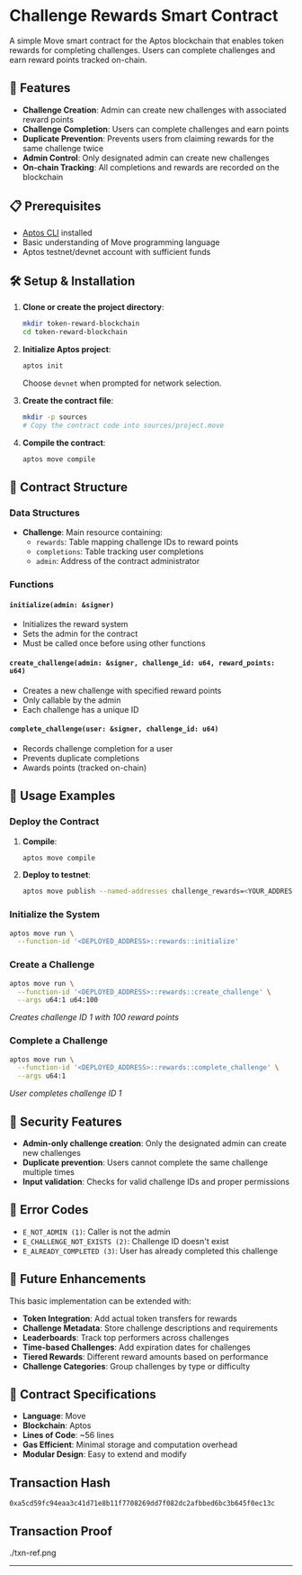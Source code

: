 # Challenge Rewards Smart Contract

A simple Move smart contract for the Aptos blockchain that enables token rewards for completing challenges. Users can complete challenges and earn reward points tracked on-chain.

## 🚀 Features

- **Challenge Creation**: Admin can create new challenges with associated reward points
- **Challenge Completion**: Users can complete challenges and earn points
- **Duplicate Prevention**: Prevents users from claiming rewards for the same challenge twice
- **Admin Control**: Only designated admin can create new challenges
- **On-chain Tracking**: All completions and rewards are recorded on the blockchain

## 📋 Prerequisites

- [Aptos CLI](https://aptos.dev/cli-tools/aptos-cli-tool/install-aptos-cli/) installed
- Basic understanding of Move programming language
- Aptos testnet/devnet account with sufficient funds

## 🛠️ Setup & Installation

1. **Clone or create the project directory**:
   ```bash
   mkdir token-reward-blockchain
   cd token-reward-blockchain
   ```

2. **Initialize Aptos project**:
   ```bash
   aptos init
   ```
   Choose `devnet` when prompted for network selection.

3. **Create the contract file**:
   ```bash
   mkdir -p sources
   # Copy the contract code into sources/project.move
   ```

4. **Compile the contract**:
   ```bash
   aptos move compile
   ```

## 📄 Contract Structure

### Data Structures

- **Challenge**: Main resource containing:
  - `rewards`: Table mapping challenge IDs to reward points
  - `completions`: Table tracking user completions
  - `admin`: Address of the contract administrator

### Functions

#### `initialize(admin: &signer)`
- Initializes the reward system
- Sets the admin for the contract
- Must be called once before using other functions

#### `create_challenge(admin: &signer, challenge_id: u64, reward_points: u64)`
- Creates a new challenge with specified reward points
- Only callable by the admin
- Each challenge has a unique ID

#### `complete_challenge(user: &signer, challenge_id: u64)`
- Records challenge completion for a user
- Prevents duplicate completions
- Awards points (tracked on-chain)

## 🔧 Usage Examples

### Deploy the Contract

1. **Compile**:
   ```bash
   aptos move compile
   ```

2. **Deploy to testnet**:
   ```bash
   aptos move publish --named-addresses challenge_rewards=<YOUR_ADDRESS>
   ```

### Initialize the System

```bash
aptos move run \
  --function-id '<DEPLOYED_ADDRESS>::rewards::initialize'
```

### Create a Challenge

```bash
aptos move run \
  --function-id '<DEPLOYED_ADDRESS>::rewards::create_challenge' \
  --args u64:1 u64:100
```
*Creates challenge ID 1 with 100 reward points*

### Complete a Challenge

```bash
aptos move run \
  --function-id '<DEPLOYED_ADDRESS>::rewards::complete_challenge' \
  --args u64:1
```
*User completes challenge ID 1*

## 🔐 Security Features

- **Admin-only challenge creation**: Only the designated admin can create new challenges
- **Duplicate prevention**: Users cannot complete the same challenge multiple times
- **Input validation**: Checks for valid challenge IDs and proper permissions

## 🚨 Error Codes

- `E_NOT_ADMIN (1)`: Caller is not the admin
- `E_CHALLENGE_NOT_EXISTS (2)`: Challenge ID doesn't exist
- `E_ALREADY_COMPLETED (3)`: User has already completed this challenge

## 🔄 Future Enhancements

This basic implementation can be extended with:

- **Token Integration**: Add actual token transfers for rewards
- **Challenge Metadata**: Store challenge descriptions and requirements
- **Leaderboards**: Track top performers across challenges
- **Time-based Challenges**: Add expiration dates for challenges
- **Tiered Rewards**: Different reward amounts based on performance
- **Challenge Categories**: Group challenges by type or difficulty

## 📝 Contract Specifications

- **Language**: Move
- **Blockchain**: Aptos
- **Lines of Code**: ~56 lines
- **Gas Efficient**: Minimal storage and computation overhead
- **Modular Design**: Easy to extend and modify

## Transaction Hash

`0xa5cd59fc94eaa3c41d71e8b11f7708269dd7f082dc2afbbed6bc3b645f0ec13c`

## Transaction Proof

./txn-ref.png

---



